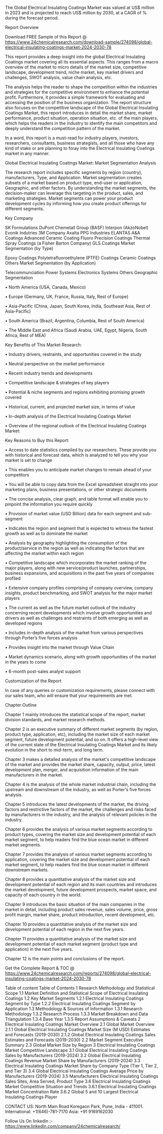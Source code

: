The Global Electrical Insulating Coatings Market was valued at US$ million in 2023 and is projected to reach US$ million by 2030, at a CAGR of % during the forecast period.

Report Overview

Download FREE Sample of this Report @ https://www.24chemicalresearch.com/download-sample/274098/global-electrical-insulating-coatings-market-2024-2030-78

This report provides a deep insight into the global Electrical Insulating Coatings market covering all its essential aspects. This ranges from a macro overview of the market to micro details of the market size, competitive landscape, development trend, niche market, key market drivers and challenges, SWOT analysis, value chain analysis, etc.

The analysis helps the reader to shape the competition within the industries and strategies for the competitive environment to enhance the potential profit. Furthermore, it provides a simple framework for evaluating and accessing the position of the business organization. The report structure also focuses on the competitive landscape of the Global Electrical Insulating Coatings Market, this report introduces in detail the market share, market performance, product situation, operation situation, etc. of the main players, which helps the readers in the industry to identify the main competitors and deeply understand the competition pattern of the market.

In a word, this report is a must-read for industry players, investors, researchers, consultants, business strategists, and all those who have any kind of stake or are planning to foray into the Electrical Insulating Coatings market in any manner.

Global Electrical Insulating Coatings Market: Market Segmentation Analysis

The research report includes specific segments by region (country), manufacturers, Type, and Application. Market segmentation creates subsets of a market based on product type, end-user or application, Geographic, and other factors. By understanding the market segments, the decision-maker can leverage this targeting in the product, sales, and marketing strategies. Market segments can power your product development cycles by informing how you create product offerings for different segments.

Key Company

SK Formulations
DuPont
Chemetall Group (BASF)
Interpon (AkzoNobel)
Evonik Indutries
3M Company
Axalta
PPG Industries
ELANTAS
A&A Coatings
Advanced Ceramic Coating
Fluoro Precision Coatings
Thermal Spray Coatings (a Fisher Barton Company)
GLS Coatings
Market Segmentation (by Type)

Epoxy Coatings
Polytetrafluoroethylene (PTFE) Coatings
Ceramic Coatings
Others
Market Segmentation (by Application)

Telecommunciation
Power Systems
Electronics Systems
Others
Geographic Segmentation

• North America (USA, Canada, Mexico)

• Europe (Germany, UK, France, Russia, Italy, Rest of Europe)

• Asia-Pacific (China, Japan, South Korea, India, Southeast Asia, Rest of Asia-Pacific)

• South America (Brazil, Argentina, Columbia, Rest of South America)

• The Middle East and Africa (Saudi Arabia, UAE, Egypt, Nigeria, South Africa, Rest of MEA)

Key Benefits of This Market Research:

• Industry drivers, restraints, and opportunities covered in the study

• Neutral perspective on the market performance

• Recent industry trends and developments

• Competitive landscape & strategies of key players

• Potential & niche segments and regions exhibiting promising growth covered

• Historical, current, and projected market size, in terms of value

• In-depth analysis of the Electrical Insulating Coatings Market

• Overview of the regional outlook of the Electrical Insulating Coatings Market:

Key Reasons to Buy this Report:

• Access to date statistics compiled by our researchers. These provide you with historical and forecast data, which is analyzed to tell you why your market is set to change

• This enables you to anticipate market changes to remain ahead of your competitors

• You will be able to copy data from the Excel spreadsheet straight into your marketing plans, business presentations, or other strategic documents

• The concise analysis, clear graph, and table format will enable you to pinpoint the information you require quickly

• Provision of market value (USD Billion) data for each segment and sub-segment

• Indicates the region and segment that is expected to witness the fastest growth as well as to dominate the market

• Analysis by geography highlighting the consumption of the product/service in the region as well as indicating the factors that are affecting the market within each region

• Competitive landscape which incorporates the market ranking of the major players, along with new service/product launches, partnerships, business expansions, and acquisitions in the past five years of companies profiled

• Extensive company profiles comprising of company overview, company insights, product benchmarking, and SWOT analysis for the major market players

• The current as well as the future market outlook of the industry concerning recent developments which involve growth opportunities and drivers as well as challenges and restraints of both emerging as well as developed regions

• Includes in-depth analysis of the market from various perspectives through Porter’s five forces analysis

• Provides insight into the market through Value Chain

• Market dynamics scenario, along with growth opportunities of the market in the years to come

• 6-month post-sales analyst support

Customization of the Report

In case of any queries or customization requirements, please connect with our sales team, who will ensure that your requirements are met.

Chapter Outline

Chapter 1 mainly introduces the statistical scope of the report, market division standards, and market research methods.

Chapter 2 is an executive summary of different market segments (by region, product type, application, etc), including the market size of each market segment, future development potential, and so on. It offers a high-level view of the current state of the Electrical Insulating Coatings Market and its likely evolution in the short to mid-term, and long term.

Chapter 3 makes a detailed analysis of the market's competitive landscape of the market and provides the market share, capacity, output, price, latest development plan, merger, and acquisition information of the main manufacturers in the market.

Chapter 4 is the analysis of the whole market industrial chain, including the upstream and downstream of the industry, as well as Porter's five forces analysis.

Chapter 5 introduces the latest developments of the market, the driving factors and restrictive factors of the market, the challenges and risks faced by manufacturers in the industry, and the analysis of relevant policies in the industry.

Chapter 6 provides the analysis of various market segments according to product types, covering the market size and development potential of each market segment, to help readers find the blue ocean market in different market segments.

Chapter 7 provides the analysis of various market segments according to application, covering the market size and development potential of each market segment, to help readers find the blue ocean market in different downstream markets.

Chapter 8 provides a quantitative analysis of the market size and development potential of each region and its main countries and introduces the market development, future development prospects, market space, and capacity of each country in the world.

Chapter 9 introduces the basic situation of the main companies in the market in detail, including product sales revenue, sales volume, price, gross profit margin, market share, product introduction, recent development, etc.

Chapter 10 provides a quantitative analysis of the market size and development potential of each region in the next five years.

Chapter 11 provides a quantitative analysis of the market size and development potential of each market segment (product type and application) in the next five years.

Chapter 12 is the main points and conclusions of the report.

Get the Complete Report & TOC @ https://www.24chemicalresearch.com/reports/274098/global-electrical-insulating-coatings-market-2024-2030-78

Table of content
Table of Contents
1 Research Methodology and Statistical Scope
1.1 Market Definition and Statistical Scope of Electrical Insulating Coatings
1.2 Key Market Segments
1.2.1 Electrical Insulating Coatings Segment by Type
1.2.2 Electrical Insulating Coatings Segment by Application
1.3 Methodology & Sources of Information
1.3.1 Research Methodology
1.3.2 Research Process
1.3.3 Market Breakdown and Data Triangulation
1.3.4 Base Year
1.3.5 Report Assumptions & Caveats
2 Electrical Insulating Coatings Market Overview
2.1 Global Market Overview
2.1.1 Global Electrical Insulating Coatings Market Size (M USD) Estimates and Forecasts (2019-2030)
2.1.2 Global Electrical Insulating Coatings Sales Estimates and Forecasts (2019-2030)
2.2 Market Segment Executive Summary
2.3 Global Market Size by Region
3 Electrical Insulating Coatings Market Competitive Landscape
3.1 Global Electrical Insulating Coatings Sales by Manufacturers (2019-2024)
3.2 Global Electrical Insulating Coatings Revenue Market Share by Manufacturers (2019-2024)
3.3 Electrical Insulating Coatings Market Share by Company Type (Tier 1, Tier 2, and Tier 3)
3.4 Global Electrical Insulating Coatings Average Price by Manufacturers (2019-2024)
3.5 Manufacturers Electrical Insulating Coatings Sales Sites, Area Served, Product Type
3.6 Electrical Insulating Coatings Market Competitive Situation and Trends
3.6.1 Electrical Insulating Coatings Market Concentration Rate
3.6.2 Global 5 and 10 Largest Electrical Insulating Coatings Player

CONTACT US:
North Main Road Koregaon Park, Pune, India - 411001.
International: +1(646)-781-7170
Asia: +91 9169162030

Follow Us On linkedin :- https://www.linkedin.com/company/24chemicalresearch/
